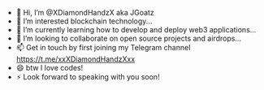 - 👋 Hi, I’m @XDiamondHandzX aka JGoatz
- 👀 I’m interested blockchain technology...
- 🌱 I’m currently learning how to develop and deploy web3 applications...
- 💞️ I’m looking to collaborate on open source projects and airdrops...    
- 📫 Get in touch by first joining my Telegram channel https://t.me/xxXDiamondHandzXxx
- 😄 btw I love codes!
- ⚡ Look forward to speaking with you soon!

<!---
XDiamondHandzX/XDiamondHandzX is a ✨ special ✨ repository because its `README.md` (this file) appears on your GitHub profile.
You can click the Preview link to take a look at your changes.
--->
